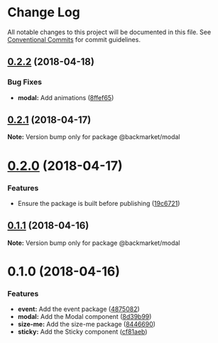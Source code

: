 # Change Log

All notable changes to this project will be documented in this file.
See [Conventional Commits](https://conventionalcommits.org) for commit guidelines.

<a name="0.2.2"></a>
## [0.2.2](https://github.com/antoinerey/kalliste-next/compare/@backmarket/modal@0.2.1...@backmarket/modal@0.2.2) (2018-04-18)


### Bug Fixes

* **modal:** Add animations ([8ffef65](https://github.com/antoinerey/kalliste-next/commit/8ffef65))




<a name="0.2.1"></a>
## [0.2.1](https://github.com/antoinerey/kalliste-next/compare/@backmarket/modal@0.2.0...@backmarket/modal@0.2.1) (2018-04-17)




**Note:** Version bump only for package @backmarket/modal

<a name="0.2.0"></a>
# [0.2.0](https://github.com/antoinerey/kalliste-next/compare/@backmarket/modal@0.1.1...@backmarket/modal@0.2.0) (2018-04-17)


### Features

* Ensure the package is built before publishing ([19c6721](https://github.com/antoinerey/kalliste-next/commit/19c6721))




<a name="0.1.1"></a>
## [0.1.1](https://github.com/antoinerey/kalliste-next/compare/@backmarket/modal@0.1.0...@backmarket/modal@0.1.1) (2018-04-16)




**Note:** Version bump only for package @backmarket/modal

<a name="0.1.0"></a>
# 0.1.0 (2018-04-16)


### Features

* **event:** Add the event package ([4875082](https://github.com/antoinerey/kalliste-next/commit/4875082))
* **modal:** Add the Modal component ([8d39b99](https://github.com/antoinerey/kalliste-next/commit/8d39b99))
* **size-me:** Add the size-me package ([8446690](https://github.com/antoinerey/kalliste-next/commit/8446690))
* **sticky:** Add the Sticky component ([cf81aeb](https://github.com/antoinerey/kalliste-next/commit/cf81aeb))
